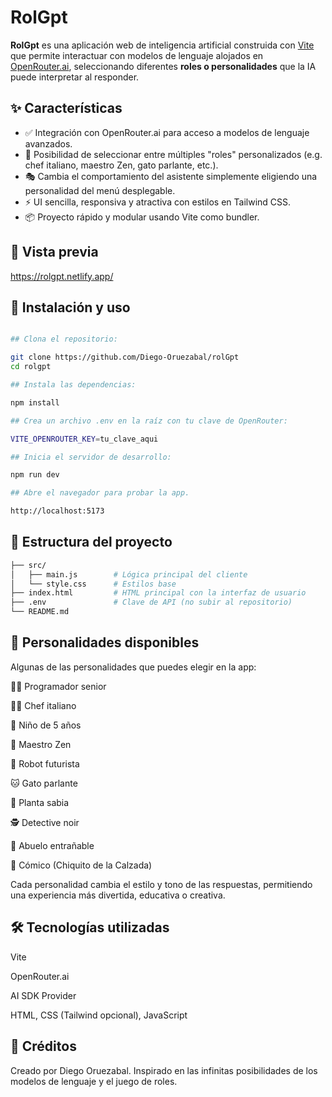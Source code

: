 # RolGpt

**RolGpt** es una aplicación web de inteligencia artificial construida con [Vite](https://vitejs.dev/) que permite interactuar con modelos de lenguaje alojados en [OpenRouter.ai](https://openrouter.ai), seleccionando diferentes **roles o personalidades** que la IA puede interpretar al responder.

## ✨ Características

- ✅ Integración con OpenRouter.ai para acceso a modelos de lenguaje avanzados.
- 🧠 Posibilidad de seleccionar entre múltiples "roles" personalizados (e.g. chef italiano, maestro Zen, gato parlante, etc.).
- 🎭 Cambia el comportamiento del asistente simplemente eligiendo una personalidad del menú desplegable.
- ⚡ UI sencilla, responsiva y atractiva con estilos en Tailwind CSS.
- 📦 Proyecto rápido y modular usando Vite como bundler.

## 📸 Vista previa

https://rolgpt.netlify.app/

## 🚀 Instalación y uso

```bash

## Clona el repositorio:

git clone https://github.com/Diego-Oruezabal/rolGpt
cd rolgpt

## Instala las dependencias:

npm install

## Crea un archivo .env en la raíz con tu clave de OpenRouter:

VITE_OPENROUTER_KEY=tu_clave_aqui

## Inicia el servidor de desarrollo:

npm run dev

## Abre el navegador para probar la app.

http://localhost:5173

```

## 🧪 Estructura del proyecto
```bash
├── src/
│   ├── main.js        # Lógica principal del cliente
│   └── style.css      # Estilos base
├── index.html         # HTML principal con la interfaz de usuario
├── .env               # Clave de API (no subir al repositorio)
└── README.md
```

## 🧠 Personalidades disponibles
Algunas de las personalidades que puedes elegir en la app:

👨‍💻 Programador senior

👨‍🍳 Chef italiano

👶 Niño de 5 años

🧘 Maestro Zen

🤖 Robot futurista

🐱 Gato parlante

🌿 Planta sabia

🕵️ Detective noir

👴 Abuelo entrañable

🤡 Cómico (Chiquito de la Calzada)

Cada personalidad cambia el estilo y tono de las respuestas, permitiendo una experiencia más divertida, educativa o creativa.

## 🛠 Tecnologías utilizadas
Vite

OpenRouter.ai

AI SDK Provider

HTML, CSS (Tailwind opcional), JavaScript

## 💬 Créditos
Creado por Diego Oruezabal.
Inspirado en las infinitas posibilidades de los modelos de lenguaje y el juego de roles.